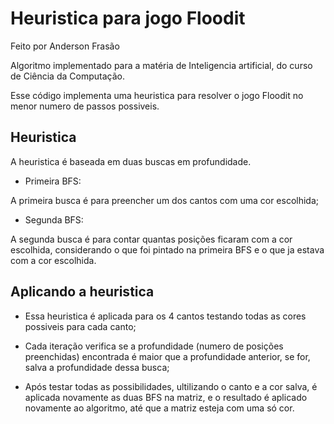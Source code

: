 # Heuristica para jogo Floodit

Feito por Anderson Frasão

Algoritmo implementado para a matéria de Inteligencia artificial, do curso de Ciência da Computação.

Esse código implementa uma heuristica para resolver o jogo Floodit no menor numero de passos possiveis.

## Heuristica

A heuristica é baseada em duas buscas em profundidade.

* Primeira BFS:

A primeira busca é para preencher um dos cantos com uma cor escolhida;
    
* Segunda BFS:

A segunda busca é para contar quantas posições ficaram com a cor escolhida, considerando o que foi pintado na primeira BFS e o que ja estava com a cor escolhida.

## Aplicando a heuristica

* Essa heuristica é aplicada para os 4 cantos testando todas as cores possiveis para cada canto;

* Cada iteração verifica se a profundidade (numero de posições preenchidas) encontrada é maior que a profundidade anterior, se for, salva a profundidade dessa busca;

* Após testar todas as possibilidades, ultilizando o canto e a cor salva, é aplicada novamente as duas BFS na matriz, e o resultado é aplicado novamente ao algoritmo, até que a matriz esteja com uma só cor.